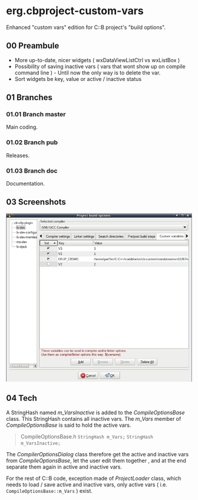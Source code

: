 
erg.cbproject-custom-vars
=========================

Enhanced "custom vars" edition for C::B project's "build options".

## 00 Preambule
* More up-to-date, nicer widgets ( wxDataViewListCtrl vs wxListBox )
* Possibility of saving inactive vars ( vars that wont show up on compile command line ) - Until now the only way is to delete the var.
* Sort widgets be key, value or active / inactive status


## 01 Branches

### 01.01 Branch master
Main coding.

### 01.02 Branch pub
Releases.

### 01.03 Branch doc
Documentation.

## 03 Screenshots

![scr-002](https://github.com/earlgrey-bis/erg.cbproject-custom-vars/blob/doc/scr/cvars-19.11.16-002.png "screenshot-002.png")
## 04 Tech
A StringHash named *m_VarsInactive* is added to the *CompileOptionsBase* class. This StringHash contains all inactive vars. The *m_Vars* member of *CompileOptionsBase* is said to hold the active vars.
> CompileOptionsBase.h
> `StringHash m_Vars;`
> `StringHash m_VarsInactive;`


The *CompilerOptionsDialog* class therefore get the active and inactive vars from *CompileOptionsBase*, let the user edit them together , and at the end separate them again in active and inactive vars.

For the rest of C::B code, exception made of *ProjectLoader* class, which needs to load / save active and inactive vars, only active vars ( i.e. `CompileOptionsBase::m_Vars` ) exist.


